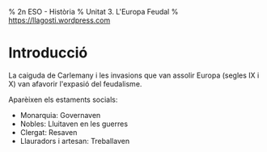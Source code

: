 % 2n ESO - Història
% Unitat 3. L'Europa Feudal
% https://llagosti.wordpress.com

# Introducció

La caiguda de Carlemany i les invasions que van assolir Europa (segles IX i X) van afavorir l'expasió del feudalisme.

Aparèixen els estaments socials:

- Monarquia: Governaven
- Nobles: Lluitaven en les guerres
- Clergat: Resaven 
- Llauradors i artesan: Treballaven

